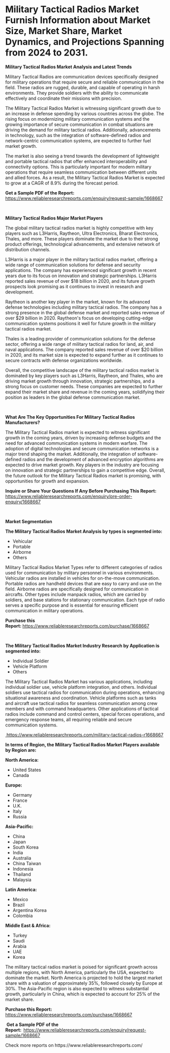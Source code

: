 <p><h1>Military Tactical Radios Market Furnish Information about Market Size, Market Share, Market Dynamics, and Projections Spanning from 2024 to 2031.</h1></p><p><strong>Military Tactical Radios Market Analysis and Latest Trends</strong></p>
<p><p>Military Tactical Radios are communication devices specifically designed for military operations that require secure and reliable communication in the field. These radios are rugged, durable, and capable of operating in harsh environments. They provide soldiers with the ability to communicate effectively and coordinate their missions with precision.</p><p>The Military Tactical Radios Market is witnessing significant growth due to an increase in defense spending by various countries across the globe. The rising focus on modernizing military communication systems and the growing importance of secure communication in combat situations are driving the demand for military tactical radios. Additionally, advancements in technology, such as the integration of software-defined radios and network-centric communication systems, are expected to further fuel market growth.</p><p>The market is also seeing a trend towards the development of lightweight and portable tactical radios that offer enhanced interoperability and connectivity options. This is particularly important for modern military operations that require seamless communication between different units and allied forces. As a result, the Military Tactical Radios Market is expected to grow at a CAGR of 8.9% during the forecast period.</p></p>
<p><strong>Get a Sample PDF of the Report:&nbsp;</strong> <a href="https://www.reliableresearchreports.com/enquiry/request-sample/1668667">https://www.reliableresearchreports.com/enquiry/request-sample/1668667</a></p>
<p>&nbsp;</p>
<p><strong>Military Tactical Radios Major Market Players</strong></p>
<p><p>The global military tactical radios market is highly competitive with key players such as L3Harris, Raytheon, Ultra Electronics, Bharat Electronics, Thales, and more. These players dominate the market due to their strong product offerings, technological advancements, and extensive network of distribution channels.</p><p>L3Harris is a major player in the military tactical radios market, offering a wide range of communication solutions for defense and security applications. The company has experienced significant growth in recent years due to its focus on innovation and strategic partnerships. L3Harris reported sales revenue of over $18 billion in 2020, and its future growth prospects look promising as it continues to invest in research and development.</p><p>Raytheon is another key player in the market, known for its advanced defense technologies including military tactical radios. The company has a strong presence in the global defense market and reported sales revenue of over $29 billion in 2020. Raytheon's focus on developing cutting-edge communication systems positions it well for future growth in the military tactical radios market.</p><p>Thales is a leading provider of communication solutions for the defense sector, offering a wide range of military tactical radios for land, air, and naval applications. The company reported sales revenue of over $20 billion in 2020, and its market size is expected to expand further as it continues to secure contracts with defense organizations worldwide.</p><p>Overall, the competitive landscape of the military tactical radios market is dominated by key players such as L3Harris, Raytheon, and Thales, who are driving market growth through innovation, strategic partnerships, and a strong focus on customer needs. These companies are expected to further expand their market share and revenue in the coming years, solidifying their position as leaders in the global defense communication market.</p></p>
<p>&nbsp;</p>
<p><strong>What Are The Key Opportunities For Military Tactical Radios Manufacturers?</strong></p>
<p><p>The Military Tactical Radios market is expected to witness significant growth in the coming years, driven by increasing defense budgets and the need for advanced communication systems in modern warfare. The adoption of digital technologies and secure communication networks is a major trend shaping the market. Additionally, the integration of software-defined radios and the development of advanced encryption algorithms are expected to drive market growth. Key players in the industry are focusing on innovation and strategic partnerships to gain a competitive edge. Overall, the future outlook for the Military Tactical Radios market is promising, with opportunities for growth and expansion.</p></p>
<p><strong>Inquire or Share Your Questions If Any Before Purchasing This Report:</strong> <a href="https://www.reliableresearchreports.com/enquiry/pre-order-enquiry/1668667">https://www.reliableresearchreports.com/enquiry/pre-order-enquiry/1668667</a></p>
<p>&nbsp;</p>
<p><strong>Market Segmentation</strong></p>
<p><strong>The Military Tactical Radios Market Analysis by types is segmented into:</strong></p>
<p><ul><li>Vehicular</li><li>Portable</li><li>Airborne</li><li>Others</li></ul></p>
<p><p>Military Tactical Radios Market Types refer to different categories of radios used for communication by military personnel in various environments. Vehicular radios are installed in vehicles for on-the-move communication. Portable radios are handheld devices that are easy to carry and use on the field. Airborne radios are specifically designed for communication in aircrafts. Other types include manpack radios, which are carried by soldiers, and base stations for stationary communication. Each type of radio serves a specific purpose and is essential for ensuring efficient communication in military operations.</p></p>
<p><strong>Purchase this Report:&nbsp;</strong><a href="https://www.reliableresearchreports.com/purchase/1668667">https://www.reliableresearchreports.com/purchase/1668667</a></p>
<p>&nbsp;</p>
<p><strong>The Military Tactical Radios Market Industry Research by Application is segmented into:</strong></p>
<p><ul><li>Individual Soldier</li><li>Vehicle Platform</li><li>Others</li></ul></p>
<p><p>The Military Tactical Radios Market has various applications, including individual soldier use, vehicle platform integration, and others. Individual soldiers use tactical radios for communication during operations, enhancing situational awareness and coordination. Vehicle platforms such as tanks and aircraft use tactical radios for seamless communication among crew members and with command headquarters. Other applications of tactical radios include command and control centers, special forces operations, and emergency response teams, all requiring reliable and secure communication systems.</p></p>
<p><a href="https://www.reliableresearchreports.com/military-tactical-radios-r1668667">&nbsp;https://www.reliableresearchreports.com/military-tactical-radios-r1668667</a></p>
<p><strong>In terms of Region, the Military Tactical Radios Market Players available by Region are:</strong></p>
<p>
    <p> <strong> North America: </strong>
        <ul>
            <li>United States</li>
            <li>Canada</li>
        </ul>
        </p> 
    <p> <strong> Europe: </strong>
        <ul>
            <li>Germany</li>
            <li>France</li>
            <li>U.K.</li>
            <li>Italy</li>
            <li>Russia</li>
        </ul>
        </p> 
    <p> <strong> Asia-Pacific: </strong>
        <ul>
            <li>China</li>
            <li>Japan</li>
            <li>South Korea</li>
            <li>India</li>
            <li>Australia</li>
            <li>China Taiwan</li>
            <li>Indonesia</li>
            <li>Thailand</li>
            <li>Malaysia</li>
        </ul>
        </p> 
    <p> <strong> Latin America: </strong>
        <ul>
            <li>Mexico</li>
            <li>Brazil</li>
            <li>Argentina Korea</li>
            <li>Colombia</li>
        </ul>
        </p> 
    <p> <strong> Middle East & Africa: </strong>
        <ul>
            <li>Turkey</li>
            <li>Saudi</li>
            <li>Arabia</li>
            <li>UAE</li>
            <li>Korea</li>
        </ul>
    </p>
    </p>
<p><p>The military tactical radios market is poised for significant growth across multiple regions, with North America, particularly the USA, expected to dominate the market. North America is projected to hold the largest market share with a valuation of approximately 35%, followed closely by Europe at 30%. The Asia-Pacific region is also expected to witness substantial growth, particularly in China, which is expected to account for 25% of the market share.</p></p>
<p><strong>Purchase this Report: </strong><a href="https://www.reliableresearchreports.com/purchase/1668667">https://www.reliableresearchreports.com/purchase/1668667</a></p>
<p>&nbsp;<strong>Get a Sample PDF of the Report:&nbsp;&nbsp;</strong><a href="https://www.reliableresearchreports.com/enquiry/request-sample/1668667">https://www.reliableresearchreports.com/enquiry/request-sample/1668667</a></p>
<p><strong></strong></p>
<p>Check more reports on https://www.reliableresearchreports.com/</p>